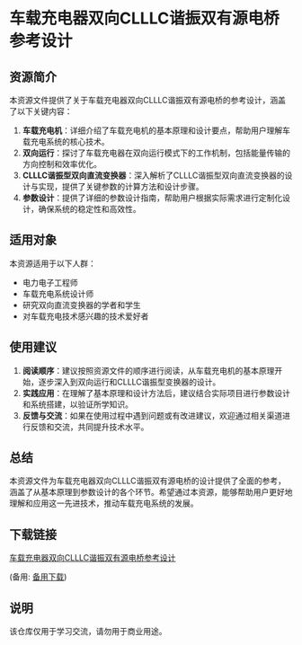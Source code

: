 # 车载充电器双向CLLLC谐振双有源电桥参考设计

## 资源简介

本资源文件提供了关于车载充电器双向CLLLC谐振双有源电桥的参考设计，涵盖了以下关键内容：

1. **车载充电机**：详细介绍了车载充电机的基本原理和设计要点，帮助用户理解车载充电系统的核心技术。
2. **双向运行**：探讨了车载充电器在双向运行模式下的工作机制，包括能量传输的方向控制和效率优化。
3. **CLLLC谐振型双向直流变换器**：深入解析了CLLLC谐振型双向直流变换器的设计与实现，提供了关键参数的计算方法和设计步骤。
4. **参数设计**：提供了详细的参数设计指南，帮助用户根据实际需求进行定制化设计，确保系统的稳定性和高效性。

## 适用对象

本资源适用于以下人群：

- 电力电子工程师
- 车载充电系统设计师
- 研究双向直流变换器的学者和学生
- 对车载充电技术感兴趣的技术爱好者

## 使用建议

1. **阅读顺序**：建议按照资源文件的顺序进行阅读，从车载充电机的基本原理开始，逐步深入到双向运行和CLLLC谐振型变换器的设计。
2. **实践应用**：在理解了基本原理和设计方法后，建议结合实际项目进行参数设计和系统搭建，以验证所学知识。
3. **反馈与交流**：如果在使用过程中遇到问题或有改进建议，欢迎通过相关渠道进行反馈和交流，共同提升技术水平。

## 总结

本资源文件为车载充电器双向CLLLC谐振双有源电桥的设计提供了全面的参考，涵盖了从基本原理到参数设计的各个环节。希望通过本资源，能够帮助用户更好地理解和应用这一先进技术，推动车载充电系统的发展。

## 下载链接
[车载充电器双向CLLLC谐振双有源电桥参考设计](https://pan.quark.cn/s/0b03abda076d) 

(备用: [备用下载](https://pan.baidu.com/s/1HSRvRB2hhJ-6g4CWkSEyvA?pwd=1234))

## 说明

该仓库仅用于学习交流，请勿用于商业用途。
